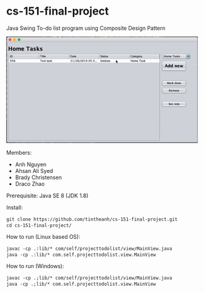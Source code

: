 # cs-151-final-project

Java Swing To-do list program using Composite Design Pattern

![Alt text](images/app.gif?raw=true "App")

Members:
- Anh Nguyen
- Ahsan Ali Syed
- Brady Christensen
- Draco Zhao

Prerequisite: Java SE 8 (JDK 1.8)

Install:
```
git clone https://github.com/tintheanh/cs-151-final-project.git
cd cs-151-final-project/
```
How to run (Linux based OS):
```
javac -cp .:lib/* com/self/projecttodolist/view/MainView.java
java -cp .:lib/* com.self.projecttodolist.view.MainView
```

How to run (Windows):
```
javac -cp .;lib/* com/self/projecttodolist/view/MainView.java
java -cp .;lib/* com.self.projecttodolist.view.MainView
```
